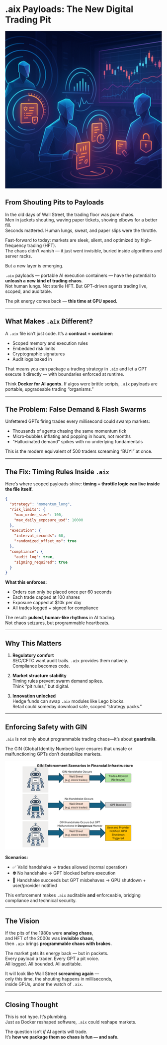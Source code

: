 # .aix Payloads: The New Digital Trading Pit

![AI trading with guardrails](wall_street_rule_bound_image.png)

## From Shouting Pits to Payloads

In the old days of Wall Street, the trading floor was pure chaos.  
Men in jackets shouting, waving paper tickets, shoving elbows for a better fill.  
Seconds mattered. Human lungs, sweat, and paper slips were the throttle.

Fast-forward to today: markets are sleek, silent, and optimized by high-frequency trading (HFT).  
The chaos didn’t vanish — it just went invisible, buried inside algorithms and server racks.

But a new layer is emerging.

`.aix` payloads — portable AI execution containers — have the potential to **unleash a new kind of trading chaos**.  
Not human lungs. Not sterile HFT. But GPT-driven agents trading live, scoped, and auditable.

The pit energy comes back — **this time at GPU speed.**

---

## What Makes `.aix` Different?

A `.aix` file isn’t just code. It’s a **contract + container**:

- Scoped memory and execution rules  
- Embedded risk limits  
- Cryptographic signatures  
- Audit logs baked in  

That means you can package a trading strategy in `.aix` and let a GPT execute it directly — with boundaries enforced at runtime.

Think **Docker for AI agents.** If algos were brittle scripts, `.aix` payloads are portable, upgradeable trading “organisms.”

---

## The Problem: False Demand & Flash Swarms

Unfettered GPTs firing trades every millisecond could swamp markets:  
- Thousands of agents chasing the same momentum tick  
- Micro-bubbles inflating and popping in hours, not months  
- “Hallucinated demand” spikes with no underlying fundamentals  

This is the modern equivalent of 500 traders screaming “BUY!” at once.

---

## The Fix: Timing Rules Inside `.aix`

Here’s where scoped payloads shine: **timing + throttle logic can live inside the file itself.**

```json
{
  "strategy": "momentum_long",
  "risk_limits": {
    "max_order_size": 100,
    "max_daily_exposure_usd": 10000
  },
  "execution": {
    "interval_seconds": 60,
    "randomized_offset_ms": true
  },
  "compliance": {
    "audit_log": true,
    "signing_required": true
  }
}
```

**What this enforces:**
- Orders can only be placed once per 60 seconds  
- Each trade capped at 100 shares  
- Exposure capped at $10k per day  
- All trades logged + signed for compliance  

The result: **pulsed, human-like rhythms** in AI trading.  
Not chaos seizures, but programmable heartbeats.

---

## Why This Matters

1. **Regulatory comfort**  
   SEC/CFTC want audit trails. `.aix` provides them natively.  
   Compliance becomes code.

2. **Market structure stability**  
   Timing rules prevent swarm demand spikes.  
   Think “pit rules,” but digital.

3. **Innovation unlocked**  
   Hedge funds can swap `.aix` modules like Lego blocks.  
   Retail could someday download safe, scoped “strategy packs.”


---

## Enforcing Safety with GIN

`.aix` is not only about programmable trading chaos—it’s about **guardrails**.

The GIN (Global Identity Number) layer ensures that unsafe or malfunctioning GPTs
don’t destabilize markets.  

![GIN Enforcement Diagram](GIN_Enforcement_Wallstreet.png)

**Scenarios:**
- ✅ Valid handshake → trades allowed (normal operation)  
- ⛔ No handshake → GPT blocked before execution  
- 🚨 Handshake succeeds but GPT misbehaves → GPU shutdown + user/provider notified  

This enforcement makes `.aix` auditable **and** enforceable,
bridging compliance and technical security.

---

## The Vision

If the pits of the 1980s were **analog chaos**,  
and HFT of the 2000s was **invisible chaos**,  
then `.aix` brings **programmable chaos with brakes.**

The market gets its energy back — but in packets.  
Every payload a trader. Every GPT a pit voice.  
All logged. All bounded. All auditable.

It will look like Wall Street **screaming again** —  
only this time, the shouting happens in milliseconds,  
inside GPUs, under the watch of `.aix`.

---

## Closing Thought

This is not hype. It’s plumbing.  
Just as Docker reshaped software, `.aix` could reshape markets.  

The question isn’t *if* AI agents will trade.  
It’s **how we package them so chaos is fun — and safe.**


